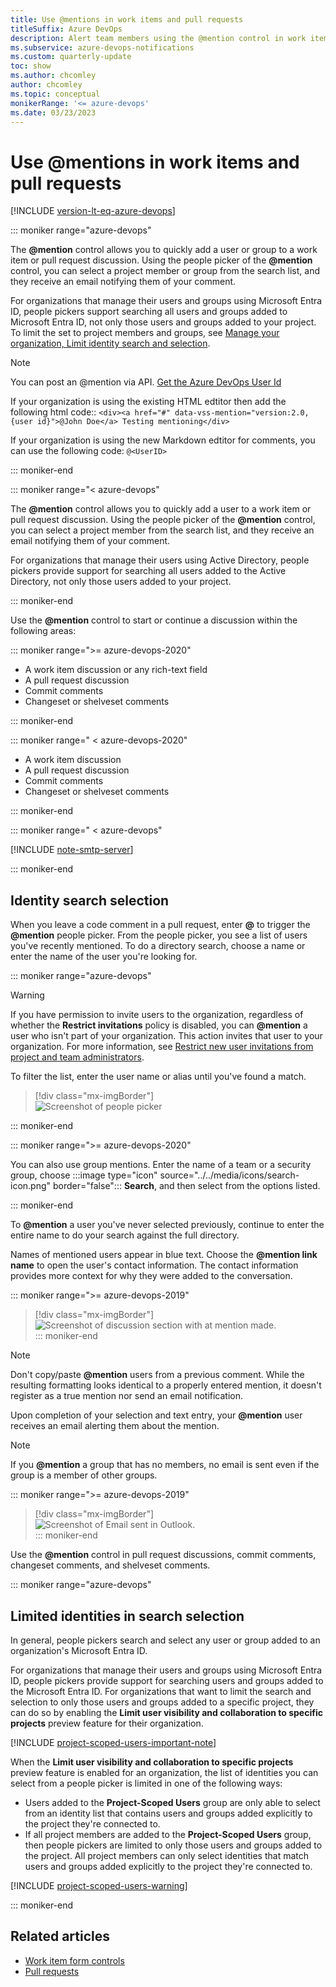 ```yaml
---
title: Use @mentions in work items and pull requests 
titleSuffix: Azure DevOps 
description: Alert team members using the @mention control in work items and pull requests. 
ms.subservice: azure-devops-notifications
ms.custom: quarterly-update
toc: show
ms.author: chcomley
author: chcomley
ms.topic: conceptual
monikerRange: '<= azure-devops'
ms.date: 03/23/2023
--- 
```


# Use &#64;mentions in work items and pull requests

[!INCLUDE [version-lt-eq-azure-devops](../../includes/version-lt-eq-azure-devops.md)]

::: moniker range="azure-devops"

The **@mention** control allows you to quickly add a user or group to a work item or pull request discussion. Using the people picker of the **@mention** control, you can select a project member or group from the search list, and they receive an email notifying them of your comment. 

For organizations that manage their users and groups using Microsoft Entra ID, people pickers support searching all users and groups added to Microsoft Entra ID, not only those users and groups added to your project. To limit the set to project members and groups, see [Manage your organization, Limit  identity search and selection](../../user-guide/manage-organization-collection.md#limit-identity-selection).  

> [!NOTE]
> You can post an @mention via API. 
> [Get the Azure DevOps User Id](/rest/api/azure/devops/graph/users/get?&preserve-view=true/view=azure-devops-rest-6.0)
>
> If your organization is using the existing HTML edtitor then add the following html code::
> `<div><a href="#" data-vss-mention="version:2.0,{user id}">@John Doe</a> Testing mentioning</div>`
>
> If your organization is using the new Markdown edtitor for comments, you can use the following code: `@<UserID>`

::: moniker-end

::: moniker range="< azure-devops"

The **@mention** control allows you to quickly add a user to a work item or pull request discussion. Using the people picker of the **@mention** control, you can select a project member from the search list, and they receive an email notifying them of your comment. 

For organizations that manage their users using Active Directory, people pickers provide support for searching all users added to the Active Directory, not only those users added to your project.  

::: moniker-end

Use the **@mention** control to start or continue a discussion within the following areas:

::: moniker range=">= azure-devops-2020"

- A work item discussion or any rich-text field
- A pull request discussion
- Commit comments
- Changeset or shelveset comments

::: moniker-end

::: moniker range=" < azure-devops-2020"

- A work item discussion 
- A pull request discussion
- Commit comments
- Changeset or shelveset comments

::: moniker-end

<a id="mention-person-id">  </a>

::: moniker range=" < azure-devops"

[!INCLUDE [note-smtp-server](includes/note-smtp-server.md)]

::: moniker-end

## Identity search selection

When you leave a code comment in a pull request, enter **\@** to trigger the **\@mention** people picker. From the people picker, you see a list of users you've recently mentioned. To do a directory search, choose a name or enter the name of the user you're looking for. 

::: moniker range="azure-devops"

> [!WARNING]
> If you have permission to invite users to the organization, regardless of whether the **Restrict invitations** policy is disabled, you can **@mention** a user who isn't part of your organization. This action invites that user to your organization. For more information, see [Restrict new user invitations from project and team administrators](../../organizations/security/restrict-invitations.md). 

To filter the list, enter the user name or alias until you've found a match.
 
> [!div class="mx-imgBorder"]  
> ![Screenshot of people picker](media/at-mention/identity-selector.png)  

::: moniker-end

::: moniker range=">= azure-devops-2020"

You can also use group mentions. Enter the name of a team or a security group, choose :::image type="icon" source="../../media/icons/search-icon.png" border="false"::: **Search**, and then select from the options listed.

::: moniker-end

To **\@mention** a user you've never selected previously, continue to enter the entire name to do your search against the full directory.  

Names of mentioned users appear in blue text. Choose the **\@mention link name** to open the user's contact information. The contact information provides more context for why they were added to the conversation.  

::: moniker range=">= azure-devops-2019"
> [!div class="mx-imgBorder"]  
> ![Screenshot of discussion section with at mention made.](media/at-mention/at-mention-discussion.png)  
::: moniker-end




> [!NOTE]
> Don't copy/paste **\@mention** users from a previous comment. While the resulting formatting looks identical to a properly entered mention, it doesn't register as a true mention nor send an email notification.


Upon completion of your selection and text entry, your **@mention** user receives an email alerting them about the mention.  

> [!NOTE]
> If you **@mention** a group that has no members, no email is sent even if the group is a member of other groups.

::: moniker range=">= azure-devops-2019"
> [!div class="mx-imgBorder"]  
> ![Screenshot of Email sent in Outlook.](media/at-mention/at-mention-work-item.png)  
::: moniker-end




Use the **\@mention** control in pull request discussions, commit comments, changeset comments, and shelveset comments.

::: moniker range="azure-devops"

## Limited identities in search selection  

In general, people pickers search and select any user or group added to an organization's Microsoft Entra ID. 

For organizations that manage their users and groups using Microsoft Entra ID, people pickers provide support for searching users and groups added to the Microsoft Entra ID. For organizations that want to limit the search and selection to only those users and groups added to a specific project, they can do so by enabling the **Limit user visibility and collaboration to specific projects** preview feature for their organization. 

[!INCLUDE [project-scoped-users-important-note](../../includes/project-scoped-users-important-note.md)]

When the **Limit user visibility and collaboration to specific projects** preview feature is enabled for an organization, the list of identities you can select from a people picker is limited in one of the following ways: 

- Users added to the **Project-Scoped Users** group are only able to select from an identity list that contains users and groups added explicitly to the project they're connected to. 
- If all project members are added to the **Project-Scoped Users** group, then people pickers are limited to only those users and groups added to the project. All project members can only select identities that match users and groups added explicitly to the project they're connected to. 
  
[!INCLUDE [project-scoped-users-warning](../../includes/project-scoped-users-warning.md)]

::: moniker-end

## Related articles

- [Work item form controls](../../boards/work-items/about-work-items.md#work-item-form-controls)  
- [Pull requests](../../repos/git/pull-requests.md)
